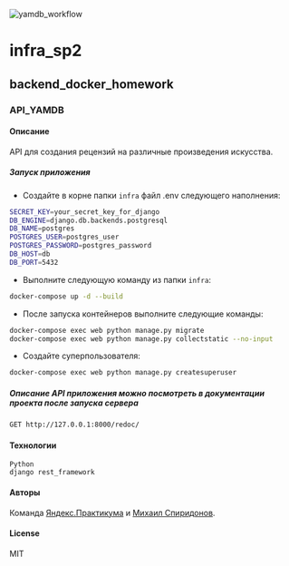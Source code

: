 ![yamdb_workflow](https://github.com/Muxa2793/yamdb_final/actions/workflows/<WORKFLOW_FILE>/badge.svg)

# infra_sp2

## backend_docker_homework

### API_YAMDB

#### Описание

API для создания рецензий на различные произведения искусства.

##### Запуск приложения

- Создайте в корне папки `infra` файл .env следующего наполнения:

```bash
SECRET_KEY=your_secret_key_for_django
DB_ENGINE=django.db.backends.postgresql
DB_NAME=postgres
POSTGRES_USER=postgres_user
POSTGRES_PASSWORD=postgres_password
DB_HOST=db
DB_PORT=5432
```

- Выполните следующую команду из папки `infra`:

```bash
docker-compose up -d --build
```

- После запуска контейнеров выполните следующие команды:

```bash
docker-compose exec web python manage.py migrate
docker-compose exec web python manage.py collectstatic --no-input
```

- Создайте суперпользователя:

```bash
docker-compose exec web python manage.py createsuperuser
```

##### Описание API приложения можно посмотреть в документации проекта после запуска сервера

```bash
GET http://127.0.0.1:8000/redoc/
```

#### Технологии

    Python
    django rest_framework

#### Авторы

Команда [Яндекс.Практикума](http://example.com/ "Яндекс.Практикум") и [Михаил Спиридонов](https://t.me/MikhailSpiridonov "Мой Telegram для связи").

#### License

MIT
